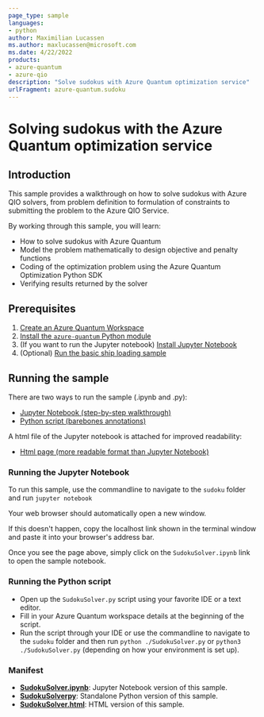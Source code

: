 ```yaml
---
page_type: sample
languages:
- python
author: Maximilian Lucassen
ms.author: maxlucassen@microsoft.com
ms.date: 4/22/2022
products:
- azure-quantum
- azure-qio
description: "Solve sudokus with Azure Quantum optimization service"
urlFragment: azure-quantum.sudoku
---
```


# Solving sudokus with the Azure Quantum optimization service

## Introduction

This sample provides a walkthrough on how to solve sudokus with Azure QIO solvers, from problem definition to formulation of constraints to submitting the problem to the Azure QIO Service.

By working through this sample, you will learn:

- How to solve sudokus with Azure Quantum
- Model the problem mathematically to design objective and penalty functions
- Coding of the optimization problem using the Azure Quantum Optimization Python SDK
- Verifying results returned by the solver

## Prerequisites

1. [Create an Azure Quantum Workspace](https://docs.microsoft.com/azure/quantum/how-to-create-quantum-workspaces-with-the-azure-portal)
2. [Install the `azure-quantum` Python module](https://docs.microsoft.com/azure/quantum/optimization-install-sdk)
3. (If you want to run the Jupyter notebook) [Install Jupyter Notebook](https://jupyter.org/install)
4. (Optional) [Run the basic ship loading sample](../ship-loading/)

## Running the sample

There are two ways to run the sample (.ipynb and .py):

- [Jupyter Notebook (step-by-step walkthrough)](./SudokuSolver.ipynb)
- [Python script (barebones annotations)](./SudokuSolver.py)

A html file of the Jupyter notebook is attached for improved readability:

- [Html page (more readable format than Jupyter Notebook)](./SudokuSolver.html)

### Running the Jupyter Notebook

To run this sample, use the commandline to navigate to the `sudoku` folder and run `jupyter notebook`

Your web browser should automatically open a new window.

If this doesn't happen, copy the localhost link shown in the terminal window and paste it into your browser's address bar.

Once you see the page above, simply click on the `SudokuSolver.ipynb` link to open the sample notebook.

### Running the Python script

- Open up the `SudokuSolver.py` script using your favorite IDE or a text editor.
- Fill in your Azure Quantum workspace details at the beginning of the script.
- Run the script through your IDE or use the commandline to navigate to the `sudoku` folder and then run `python ./SudokuSolver.py` or `python3 ./SudokuSolver.py` (depending on how your environment is set up).

### Manifest

- **[SudokuSolver.ipynb](https://github.com/microsoft/qio-samples/blob/main/samples/sudoku/SudokuSolver.ipynb)**: Jupyter Notebook version of this sample.
- **[SudokuSolverpy](https://github.com/microsoft/qio-samples/blob/main/samples/sudoku/SudokuSolver.py)**: Standalone Python version of this sample.
- **[SudokuSolver.html](https://github.com/microsoft/qio-samples/blob/main/samples/sudoku/SudokuSolver.html)**: HTML version of this sample.

